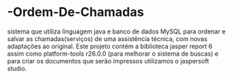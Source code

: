 # -Ordem-De-Chamadas
sistema que utiliza linguagem java e banco de dados MySQL para ordenar e salvar as chamadas(serviços) de uma assistência técnica, com novas adaptações ao original. Este projeto contém a biblioteca jasper report 6 assim como platform-tools r26.0.0 (para melhorar o sistema de buscas) e para criar os documentos que serão impressos utilizamos o jaspersoft studio.
